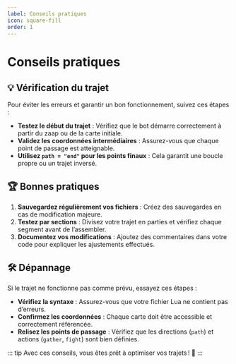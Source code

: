 ```yaml
---
label: Conseils pratiques
icon: square-fill
order: 1
---
```


# Conseils pratiques

## 💡 Vérification du trajet

Pour éviter les erreurs et garantir un bon fonctionnement, suivez ces étapes :

- **Testez le début du trajet** : Vérifiez que le bot démarre correctement à partir du zaap ou de la carte initiale.
- **Validez les coordonnées intermédiaires** : Assurez-vous que chaque point de passage est atteignable.
- **Utilisez `path = "end"` pour les points finaux** : Cela garantit une boucle propre ou un trajet inversé.

## 🏆 Bonnes pratiques

1. **Sauvegardez régulièrement vos fichiers** : Créez des sauvegardes en cas de modification majeure.
2. **Testez par sections** : Divisez votre trajet en parties et vérifiez chaque segment avant de l’assembler.
3. **Documentez vos modifications** : Ajoutez des commentaires dans votre code pour expliquer les ajustements effectués.

## 🛠️ Dépannage

Si le trajet ne fonctionne pas comme prévu, essayez ces étapes :

- **Vérifiez la syntaxe** : Assurez-vous que votre fichier Lua ne contient pas d’erreurs.
- **Confirmez les coordonnées** : Chaque carte doit être accessible et correctement référencée.
- **Relisez les points de passage** : Vérifiez que les directions (`path`) et actions (`gather`, `fight`) sont bien définies.

::: tip
Avec ces conseils, vous êtes prêt à optimiser vos trajets ! 🎉
:::
